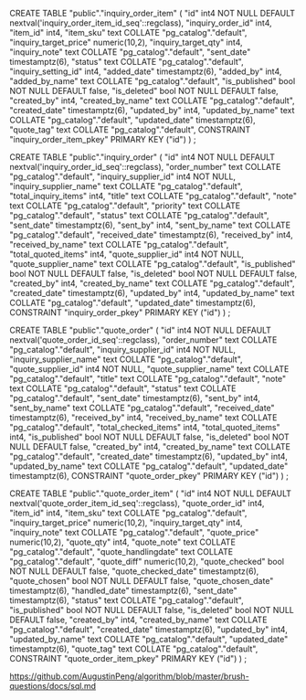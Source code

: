 CREATE TABLE "public"."inquiry_order_item" (
  "id" int4 NOT NULL DEFAULT nextval('inquiry_order_item_id_seq'::regclass),
  "inquiry_order_id" int4,
  "item_id" int4,
  "item_sku" text COLLATE "pg_catalog"."default",
  "inquiry_target_price" numeric(10,2),
  "inquiry_target_qty" int4,
  "inquiry_note" text COLLATE "pg_catalog"."default",
  "sent_date" timestamptz(6),
  "status" text COLLATE "pg_catalog"."default",
  "inquiry_setting_id" int4,
  "added_date" timestamptz(6),
  "added_by" int4,
  "added_by_name" text COLLATE "pg_catalog"."default",
  "is_published" bool NOT NULL DEFAULT false,
  "is_deleted" bool NOT NULL DEFAULT false,
  "created_by" int4,
  "created_by_name" text COLLATE "pg_catalog"."default",
  "created_date" timestamptz(6),
  "updated_by" int4,
  "updated_by_name" text COLLATE "pg_catalog"."default",
  "updated_date" timestamptz(6),
  "quote_tag" text COLLATE "pg_catalog"."default",
  CONSTRAINT "inquiry_order_item_pkey" PRIMARY KEY ("id")
)
;

CREATE TABLE "public"."inquiry_order" (
  "id" int4 NOT NULL DEFAULT nextval('inquiry_order_id_seq'::regclass),
  "order_number" text COLLATE "pg_catalog"."default",
  "inquiry_supplier_id" int4 NOT NULL,
  "inquiry_supplier_name" text COLLATE "pg_catalog"."default",
  "total_inquiry_items" int4,
  "title" text COLLATE "pg_catalog"."default",
  "note" text COLLATE "pg_catalog"."default",
  "priority" text COLLATE "pg_catalog"."default",
  "status" text COLLATE "pg_catalog"."default",
  "sent_date" timestamptz(6),
  "sent_by" int4,
  "sent_by_name" text COLLATE "pg_catalog"."default",
  "received_date" timestamptz(6),
  "received_by" int4,
  "received_by_name" text COLLATE "pg_catalog"."default",
  "total_quoted_items" int4,
  "quote_supplier_id" int4 NOT NULL,
  "quote_supplier_name" text COLLATE "pg_catalog"."default",
  "is_published" bool NOT NULL DEFAULT false,
  "is_deleted" bool NOT NULL DEFAULT false,
  "created_by" int4,
  "created_by_name" text COLLATE "pg_catalog"."default",
  "created_date" timestamptz(6),
  "updated_by" int4,
  "updated_by_name" text COLLATE "pg_catalog"."default",
  "updated_date" timestamptz(6),
  CONSTRAINT "inquiry_order_pkey" PRIMARY KEY ("id")
)
;

CREATE TABLE "public"."quote_order" (
  "id" int4 NOT NULL DEFAULT nextval('quote_order_id_seq'::regclass),
  "order_number" text COLLATE "pg_catalog"."default",
  "inquiry_supplier_id" int4 NOT NULL,
  "inquiry_supplier_name" text COLLATE "pg_catalog"."default",
  "quote_supplier_id" int4 NOT NULL,
  "quote_supplier_name" text COLLATE "pg_catalog"."default",
  "title" text COLLATE "pg_catalog"."default",
  "note" text COLLATE "pg_catalog"."default",
  "status" text COLLATE "pg_catalog"."default",
  "sent_date" timestamptz(6),
  "sent_by" int4,
  "sent_by_name" text COLLATE "pg_catalog"."default",
  "received_date" timestamptz(6),
  "received_by" int4,
  "received_by_name" text COLLATE "pg_catalog"."default",
  "total_checked_items" int4,
  "total_quoted_items" int4,
  "is_published" bool NOT NULL DEFAULT false,
  "is_deleted" bool NOT NULL DEFAULT false,
  "created_by" int4,
  "created_by_name" text COLLATE "pg_catalog"."default",
  "created_date" timestamptz(6),
  "updated_by" int4,
  "updated_by_name" text COLLATE "pg_catalog"."default",
  "updated_date" timestamptz(6),
  CONSTRAINT "quote_order_pkey" PRIMARY KEY ("id")
)
;

CREATE TABLE "public"."quote_order_item" (
  "id" int4 NOT NULL DEFAULT nextval('quote_order_item_id_seq'::regclass),
  "quote_order_id" int4,
  "item_id" int4,
  "item_sku" text COLLATE "pg_catalog"."default",
  "inquiry_target_price" numeric(10,2),
  "inquiry_target_qty" int4,
  "inquiry_note" text COLLATE "pg_catalog"."default",
  "quote_price" numeric(10,2),
  "quote_qty" int4,
  "quote_note" text COLLATE "pg_catalog"."default",
  "quote_handlingdate" text COLLATE "pg_catalog"."default",
  "quote_diff" numeric(10,2),
  "quote_checked" bool NOT NULL DEFAULT false,
  "quote_checked_date" timestamptz(6),
  "quote_chosen" bool NOT NULL DEFAULT false,
  "quote_chosen_date" timestamptz(6),
  "handled_date" timestamptz(6),
  "sent_date" timestamptz(6),
  "status" text COLLATE "pg_catalog"."default",
  "is_published" bool NOT NULL DEFAULT false,
  "is_deleted" bool NOT NULL DEFAULT false,
  "created_by" int4,
  "created_by_name" text COLLATE "pg_catalog"."default",
  "created_date" timestamptz(6),
  "updated_by" int4,
  "updated_by_name" text COLLATE "pg_catalog"."default",
  "updated_date" timestamptz(6),
  "quote_tag" text COLLATE "pg_catalog"."default",
  CONSTRAINT "quote_order_item_pkey" PRIMARY KEY ("id")
)
;

https://github.com/AugustinPeng/algorithm/blob/master/brush-questions/docs/sql.md